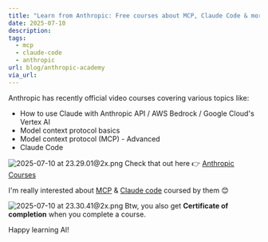 ```yaml
---
title: "Learn from Anthropic: Free courses about MCP, Claude Code & more"
date: 2025-07-10
description: 
tags:
  - mcp
  - claude-code
  - anthropic
url: blog/anthropic-academy
via_url:
---
```

Anthropic has recently official video courses covering various topics like:
- How to use Claude with Anthropic API / AWS Bedrock / Google Cloud's Vertex AI
- Model context protocol basics
- Model context protocol (MCP) - Advanced
- Claude Code

![2025-07-10 at 23.29.01@2x.png](https://images.nesin.io/f_auto,q_auto/qblog/AIEngineerGuide/images/2025-07/2025-07-10-at-23.29.01-at-2x.png)
Check that out here 👉 [Anthropic Courses](https://anthropic.skilljar.com/)

I'm really interested about [MCP](https://anthropic.skilljar.com/introduction-to-model-context-protocol) & [Claude code](https://anthropic.skilljar.com/claude-code-in-action) coursed by them 😊

![2025-07-10 at 23.30.41@2x.png](https://images.nesin.io/f_auto,q_auto/qblog/AIEngineerGuide/images/2025-07/2025-07-10-at-23.30.41-at-2x.png)
Btw, you also get **Certificate of completion** when you complete a course. 

Happy learning AI!
